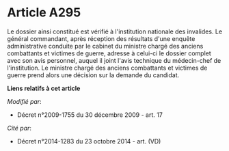 # Article A295

Le dossier ainsi constitué est vérifié à l'institution nationale des invalides. Le général commandant, après réception des
résultats d'une enquête administrative conduite par le cabinet du       ministre chargé des anciens combattants et victimes
de guerre, adresse à celui-ci le dossier complet avec son avis personnel, auquel il joint l'avis technique du médecin-chef de
l'institution. Le       ministre chargé des anciens combattants et victimes de guerre prend alors une décision sur la demande
du candidat.

**Liens relatifs à cet article**

_Modifié par_:

  - Décret n°2009-1755 du 30 décembre 2009 - art. 17

_Cité par_:

  - Décret n°2014-1283 du 23 octobre 2014 - art. (VD)
